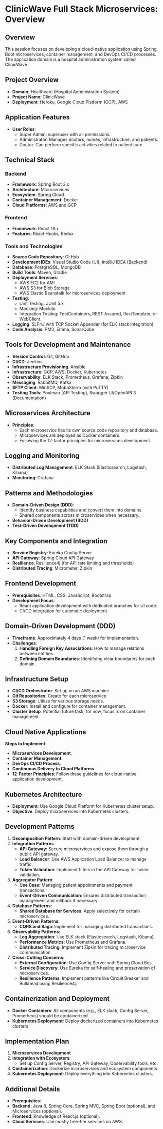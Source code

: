 # ClinicWave Full Stack Microservices: Overview

## Overview

This session focuses on developing a cloud-native application using Spring Boot microservices, container management, and DevOps CI/CD processes. The application domain is a hospital administration system called ClinicWave.

## Project Overview

- **Domain**: Healthcare (Hospital Administration System)
- **Project Name**: ClinicWave
- **Deployment**: Heroku, Google Cloud Platform (GCP), AWS

## Application Features

- **User Roles**:
  - Super Admin: superuser with all permissions.
  - Administrator: Manages doctors, nurses, infrastructure, and patients.
  - Doctor: Can perform specific activities related to patient care.

## Technical Stack

### Backend

- **Framework**: Spring Boot 3.x
- **Architecture**: Microservices
- **Ecosystem**: Spring Cloud
- **Container Management**: Docker
- **Cloud Platforms**: AWS and GCP

### Frontend

- **Framework**: React 18.x
- **Features**: React Hooks, Redux

### Tools and Technologies

- **Source Code Repository**: GitHub
- **Development IDEs**: Visual Studio Code (UI), IntelliJ IDEA (Backend)
- **Database**: PostgreSQL, MongoDB
- **Build Tools**: Maven, Gradle
- **Deployment Services**:
  - AWS EC2 for AMI
  - AWS S3 for Blob Storage
  - AWS Elastic Beanstalk for microservices deployment
- **Testing**:
  - Unit Testing: JUnit 5.x
  - Mocking: Mockito
  - Integration Testing: TestContainers, REST Assured, RestTemplate, or WebClient.
- **Logging**: SLF4J with TCP Socket Appender (for ELK stack integration)
- **Code Analysis**: PMD, Emma, SonarQube

## Tools for Development and Maintenance

- **Version Control**: Git, GitHub
- **CI/CD**: Jenkins
- **Infrastructure Provisioning**: Ansible
- **Infrastructure**: GCP, AWS, Docker, Kubernetes
- **Observability**: ELK Stack, Prometheus, Grafana, Zipkin
- **Messaging**: RabbitMQ, Kafka
- **SFTP Client**: WinSCP, MobaXterm (with PuTTY)
- **Testing Tools**: Postman (API Testing), Swagger UI/OpenAPI 3 (Documentation)

## Microservices Architecture

- **Principles**:
  - Each microservice has its own source code repository and database.
  - Microservices are deployed as Docker containers.
  - Following the 12-factor principles for microservices development.

## Logging and Monitoring

- **Distributed Log Management**: ELK Stack (Elasticsearch, Logstash, Kibana)
- **Monitoring**: Grafana

## Patterns and Methodologies

- **Domain-Driven Design (DDD)**:
  - Identify business capabilities and convert them into domains.
  - Shared components across microservices when necessary.
- **Behavior-Driven Development (BDD)**
- **Test-Driven Development (TDD)**

## Key Components and Integration

- **Service Registry**: Eureka Config Server
- **API Gateway**: Spring Cloud API Gateway
- **Resilience**: Resilience4j (for API rate limiting and thresholds)
- **Distributed Tracing**: Micrometer, Zipkin

## Frontend Development

- **Prerequisites**: HTML, CSS, JavaScript, Bootstrap
- **Development Focus**:
  - React application development with dedicated branches for UI code.
  - CI/CD integration for automatic deployment.

## Domain-Driven Development (DDD)

- **Timeframe**: Approximately 4 days (1 week) for implementation.
- **Challenges**:
  1. **Handling Foreign Key Associations**: How to manage relations between entities.
  2. **Defining Domain Boundaries**: Identifying clear boundaries for each domain.

## Infrastructure Setup

- **CI/CD Orchestrator**: Set up on an AWS machine.
- **Git Repositories**: Create for each microservice.
- **S3 Storage**: Utilize for various storage needs.
- **Docker**: Install and configure for container management.
- **Cluster Setup**: Potential future task; for now, focus is on container management.

## Cloud Native Applications

**Steps to Implement**:
  - **Microservices Development**.
  - **Container Management**.
  - **DevOps CI/CD Process**.
  - **Continuous Delivery to Cloud Platforms**.
  - **12-Factor Principles**: Follow these guidelines for cloud-native application development.

## Kubernetes Architecture

- **Deployment**: Use Google Cloud Platform for Kubernetes cluster setup.
- **Objective**: Deploy microservices into Kubernetes clusters.

## Development Patterns

1. **Decomposition Pattern**: Start with domain-driven development.
2. **Integration Patterns**:
   - **API Gateway**: Secure microservices and expose them through a public API gateway.
   - **Load Balancer**: Use AWS Application Load Balancer to manage traffic.
   - **Token Validation**: Implement filters in the API Gateway for token validation.
3. **Aggregator Pattern**:
   - **Use Case**: Managing patient appointments and payment transactions.
   - **Event-Driven Communication**: Ensures distributed transaction management and rollback if necessary.
4. **Database Patterns**:
   - **Shared Database for Services**: Apply selectively for certain microservices.
5. **Event-Driven Patterns**:
   - **CQRS and Saga**: Implement for managing distributed transactions.
6. **Observability Patterns**:
   - **Log Aggregation**: Use ELK stack (Elasticsearch, Logstash, Kibana).
   - **Performance Metrics**: Use Prometheus and Grafana.
   - **Distributed Tracing**: Implement Zipkin for tracing microservice communication.
7. **Cross-Cutting Concerns**:
   - **External Configuration**: Use Config Server with Spring Cloud Bus.
   - **Service Discovery**: Use Eureka for self-healing and preservation of microservices.
   - **Resilience Patterns**: Implement patterns like Circuit Breaker and Bulkhead using Resilience4j.

## Containerization and Deployment

- **Docker Containers**: All components (e.g., ELK stack, Config Server, Prometheus) should be containerized.
- **Kubernetes Deployment**: Deploy dockerized containers into Kubernetes clusters.

## Implementation Plan

1. **Microservices Development**
2. **Integration with Ecosystem**:
   - Set up Config Server, Registry, API Gateway, Observability tools, etc.
3. **Containerization**: Dockerize microservices and ecosystem components.
4. **Kubernetes Deployment**: Deploy everything into Kubernetes clusters.

## Additional Details

- **Prerequisites**:
- **Backend**: Java 8, Spring Core, Spring MVC, Spring Boot (optional), and Microservices (optional).
- **Frontend**: Knowledge of React.js (optional).
- **Cloud Services**: Use mostly free-tier services on AWS.